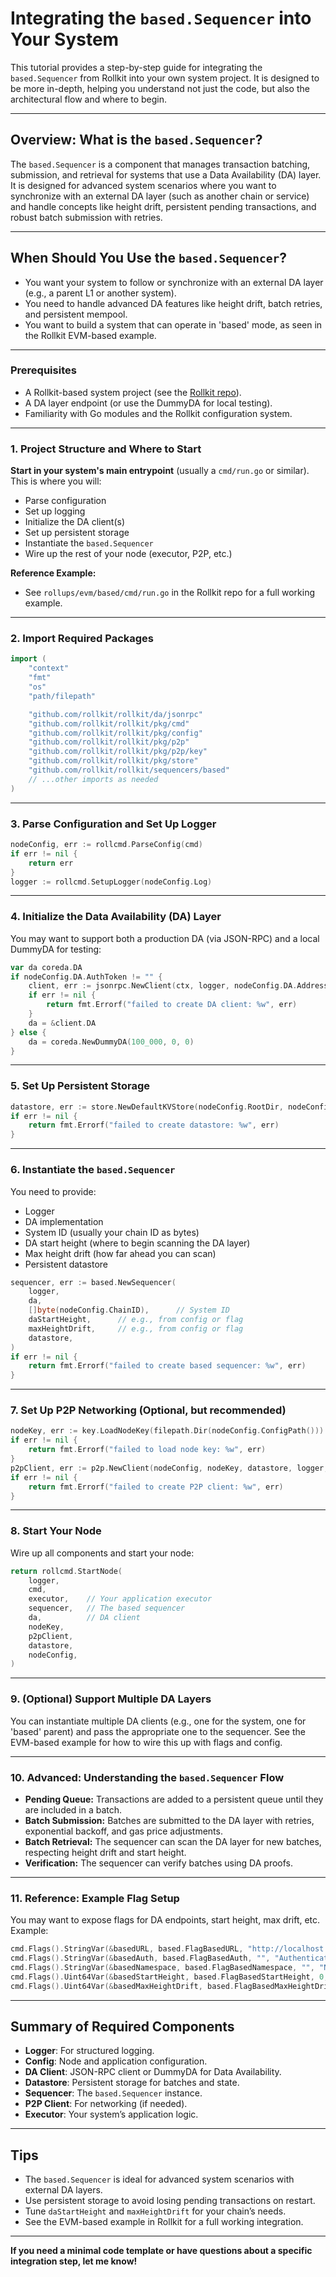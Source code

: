 # Integrating the `based.Sequencer` into Your System

This tutorial provides a step-by-step guide for integrating the `based.Sequencer` from Rollkit into your own system project. It is designed to be more in-depth, helping you understand not just the code, but also the architectural flow and where to begin.

---

## Overview: What is the `based.Sequencer`?

The `based.Sequencer` is a component that manages transaction batching, submission, and retrieval for systems that use a Data Availability (DA) layer. It is designed for advanced system scenarios where you want to synchronize with an external DA layer (such as another chain or service) and handle concepts like height drift, persistent pending transactions, and robust batch submission with retries.

---

## When Should You Use the `based.Sequencer`?

- You want your system to follow or synchronize with an external DA layer (e.g., a parent L1 or another system).
- You need to handle advanced DA features like height drift, batch retries, and persistent mempool.
- You want to build a system that can operate in 'based' mode, as seen in the Rollkit EVM-based example.

---

### Prerequisites

- A Rollkit-based system project (see the [Rollkit repo](https://github.com/rollkit/rollkit)).
- A DA layer endpoint (or use the DummyDA for local testing).
- Familiarity with Go modules and the Rollkit configuration system.

---

### 1. Project Structure and Where to Start

**Start in your system's main entrypoint** (usually a `cmd/run.go` or similar). This is where you will:

- Parse configuration
- Set up logging
- Initialize the DA client(s)
- Set up persistent storage
- Instantiate the `based.Sequencer`
- Wire up the rest of your node (executor, P2P, etc.)

**Reference Example:**

- See `rollups/evm/based/cmd/run.go` in the Rollkit repo for a full working example.

---

### 2. Import Required Packages

```go
import (
    "context"
    "fmt"
    "os"
    "path/filepath"

    "github.com/rollkit/rollkit/da/jsonrpc"
    "github.com/rollkit/rollkit/pkg/cmd"
    "github.com/rollkit/rollkit/pkg/config"
    "github.com/rollkit/rollkit/pkg/p2p"
    "github.com/rollkit/rollkit/pkg/p2p/key"
    "github.com/rollkit/rollkit/pkg/store"
    "github.com/rollkit/rollkit/sequencers/based"
    // ...other imports as needed
)
```

---

### 3. Parse Configuration and Set Up Logger

```go
nodeConfig, err := rollcmd.ParseConfig(cmd)
if err != nil {
    return err
}
logger := rollcmd.SetupLogger(nodeConfig.Log)
```

---

### 4. Initialize the Data Availability (DA) Layer

You may want to support both a production DA (via JSON-RPC) and a local DummyDA for testing:

```go
var da coreda.DA
if nodeConfig.DA.AuthToken != "" {
    client, err := jsonrpc.NewClient(ctx, logger, nodeConfig.DA.Address, nodeConfig.DA.AuthToken, nodeConfig.DA.Namespace)
    if err != nil {
        return fmt.Errorf("failed to create DA client: %w", err)
    }
    da = &client.DA
} else {
    da = coreda.NewDummyDA(100_000, 0, 0)
}
```

---

### 5. Set Up Persistent Storage

```go
datastore, err := store.NewDefaultKVStore(nodeConfig.RootDir, nodeConfig.DBPath, "based")
if err != nil {
    return fmt.Errorf("failed to create datastore: %w", err)
}
```

---

### 6. Instantiate the `based.Sequencer`

You need to provide:

- Logger
- DA implementation
- System ID (usually your chain ID as bytes)
- DA start height (where to begin scanning the DA layer)
- Max height drift (how far ahead you can scan)
- Persistent datastore

```go
sequencer, err := based.NewSequencer(
    logger,
    da,
    []byte(nodeConfig.ChainID),      // System ID
    daStartHeight,      // e.g., from config or flag
    maxHeightDrift,     // e.g., from config or flag
    datastore,
)
if err != nil {
    return fmt.Errorf("failed to create based sequencer: %w", err)
}
```

---

### 7. Set Up P2P Networking (Optional, but recommended)

```go
nodeKey, err := key.LoadNodeKey(filepath.Dir(nodeConfig.ConfigPath()))
if err != nil {
    return fmt.Errorf("failed to load node key: %w", err)
}
p2pClient, err := p2p.NewClient(nodeConfig, nodeKey, datastore, logger, p2p.NopMetrics())
if err != nil {
    return fmt.Errorf("failed to create P2P client: %w", err)
}
```

---

### 8. Start Your Node

Wire up all components and start your node:

```go
return rollcmd.StartNode(
    logger,
    cmd,
    executor,    // Your application executor
    sequencer,   // The based sequencer
    da,          // DA client
    nodeKey,
    p2pClient,
    datastore,
    nodeConfig,
)
```

---

### 9. (Optional) Support Multiple DA Layers

You can instantiate multiple DA clients (e.g., one for the system, one for 'based' parent) and pass the appropriate one to the sequencer. See the EVM-based example for how to wire this up with flags and config.

---

### 10. Advanced: Understanding the `based.Sequencer` Flow

- **Pending Queue:** Transactions are added to a persistent queue until they are included in a batch.
- **Batch Submission:** Batches are submitted to the DA layer with retries, exponential backoff, and gas price adjustments.
- **Batch Retrieval:** The sequencer can scan the DA layer for new batches, respecting height drift and start height.
- **Verification:** The sequencer can verify batches using DA proofs.

---

### 11. Reference: Example Flag Setup

You may want to expose flags for DA endpoints, start height, max drift, etc. Example:

```go
cmd.Flags().StringVar(&basedURL, based.FlagBasedURL, "http://localhost:26658", "Based API URL")
cmd.Flags().StringVar(&basedAuth, based.FlagBasedAuth, "", "Authentication token for Based API")
cmd.Flags().StringVar(&basedNamespace, based.FlagBasedNamespace, "", "Namespace for Based API")
cmd.Flags().Uint64Var(&basedStartHeight, based.FlagBasedStartHeight, 0, "Starting height for Based API")
cmd.Flags().Uint64Var(&basedMaxHeightDrift, based.FlagBasedMaxHeightDrift, 1, "Maximum L1 block height drift")
```

---

## Summary of Required Components

- **Logger**: For structured logging.
- **Config**: Node and application configuration.
- **DA Client**: JSON-RPC client or DummyDA for Data Availability.
- **Datastore**: Persistent storage for batches and state.
- **Sequencer**: The `based.Sequencer` instance.
- **P2P Client**: For networking (if needed).
- **Executor**: Your system’s application logic.

---

## Tips

- The `based.Sequencer` is ideal for advanced system scenarios with external DA layers.
- Use persistent storage to avoid losing pending transactions on restart.
- Tune `daStartHeight` and `maxHeightDrift` for your chain’s needs.
- See the EVM-based example in Rollkit for a full working integration.

---

**If you need a minimal code template or have questions about a specific integration step, let me know!**
